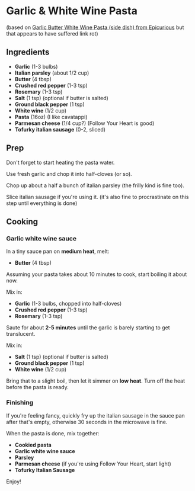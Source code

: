 # Garlic & White Wine Pasta

(based on [Garlic Butter White Wine Pasta (side dish) from Epicurious](https://web.archive.org/web/20240421093110/http://www.epicurious.com/recipes/member/views/garlic-butter-white-wine-pasta-side-dish-50049114)
but that appears to have suffered link rot)

## Ingredients

* **Garlic** (1-3 bulbs)
* **Italian parsley** (about 1/2 cup)
* **Butter** (4 tbsp)
* **Crushed red pepper** (1-3 tsp)
* **Rosemary** (1-3 tsp)
* **Salt** (1 tsp) (optional if butter is salted)
* **Ground black pepper** (1 tsp)
* **White wine** (1/2 cup)
* **Pasta** (16oz) (I like cavatappi)
* **Parmesan cheese** (1/4 cup?) (Follow Your Heart is good)
* **Tofurky italian sausage** (0-2, sliced)

## Prep

Don't forget to start heating the pasta water.

Use fresh garlic and chop it into half-cloves (or so).

Chop up about a half a bunch of italian parsley (the frilly kind is fine too).

Slice italian sausage if you're using it. (it's also fine to procrastinate on this step until everything is done)

## Cooking

### Garlic white wine sauce

In a tiny sauce pan on **medium heat**, melt:
* **Butter** (4 tbsp)

Assuming your pasta takes about 10 minutes to cook, start boiling it about now.

Mix in:
* **Garlic** (1-3 bulbs, chopped into half-cloves)
* **Crushed red pepper** (1-3 tsp)
* **Rosemary** (1-3 tsp)

Saute for about **2-5 minutes** until the garlic is barely starting to get translucent.

Mix in:
* **Salt** (1 tsp) (optional if butter is salted)
* **Ground black pepper** (1 tsp)
* **White wine** (1/2 cup)

Bring that to a slight boil, then let it simmer on **low heat**. Turn off the heat before the pasta is ready.

### Finishing

If you're feeling fancy, quickly fry up the italian sausage in the sauce pan after that's empty, otherwise 30 seconds in the microwave is fine.

When the pasta is done, mix together:
* **Cookied pasta**
* **Garlic white wine sauce**
* **Parsley**
* **Parmesan cheese** (if you're using Follow Your Heart, start light)
* **Tofurky Italian Sausage**

Enjoy!
